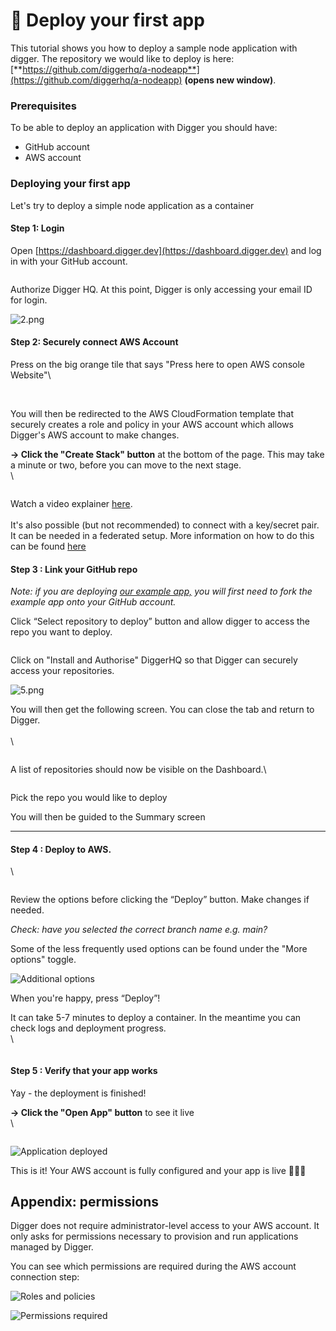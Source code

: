 # 🚀 Deploy your first app

This tutorial shows you how to deploy a sample node application with digger. The repository we would like to deploy is here: [**https://github.com/diggerhq/a-nodeapp**](https://github.com/diggerhq/a-nodeapp) **(opens new window)**.

### **Prerequisites**

To be able to deploy an application with Digger you should have:

* GitHub account
* AWS account

### **Deploying your first app**

Let's try to deploy a simple node application as a container

#### Step 1: Login

Open [https://dashboard.digger.dev](https://dashboard.digger.dev) and log in with your GitHub account.

<figure><img src="../.gitbook/assets/Screenshot 2022-09-14 at 16.48.57.png" alt=""><figcaption></figcaption></figure>

Authorize Digger HQ. At this point, Digger is only accessing your email ID for login.

![2.png](<../.gitbook/assets/2 (1).png>)

#### Step 2: Securely connect AWS Account



Press on the big orange tile that says "Press here to open AWS console Website"\


<figure><img src="../.gitbook/assets/Screenshot 2022-09-14 at 17.02.54.png" alt=""><figcaption></figcaption></figure>

\
You will then be redirected to the AWS CloudFormation template that securely creates a role and policy in your AWS account which allows Digger's AWS account to make changes.

**-> Click the "Create Stack" button** at the bottom of the page. This may take a minute or two, before you can move to the next stage.\
\


<figure><img src="../.gitbook/assets/Screenshot 2022-09-14 at 17.07.42.png" alt=""><figcaption></figcaption></figure>

Watch a video explainer [here](https://www.youtube.com/watch?v=KNmeK\_vhy1A).\
\
It's also possible (but not recommended) to connect with a key/secret pair. It can be needed in a federated setup. More information on how to do this can be found [here](https://learn.digger.dev/misc/aws-keys.html)

#### Step 3 : Link your GitHub repo

_Note: if you are deploying_ [_our example app,_](https://github.com/diggerhq/a-nodeapp) _you will first need to fork the example app onto your GitHub account._

Click “Select repository to deploy” button and allow digger to access the repo you want to deploy.

<figure><img src="../.gitbook/assets/Screenshot 2022-09-14 at 16.53.07.png" alt=""><figcaption></figcaption></figure>

Click on "Install and Authorise" DiggerHQ so that Digger can securely access your repositories.

![5.png](<../.gitbook/assets/5 (1).png>)

You will then get the following screen. You can close the tab and return to Digger.\
\
\


<figure><img src="../.gitbook/assets/Screenshot 2022-09-14 at 17.24.20.png" alt=""><figcaption></figcaption></figure>

A list of repositories should now be visible on the Dashboard.\


<figure><img src="../.gitbook/assets/Screenshot 2022-09-14 at 17.23.40.png" alt=""><figcaption></figcaption></figure>

Pick the repo you would like to deploy&#x20;

You will then be guided to the Summary screen

****

#### Step 4 : Deploy to AWS.

\


<figure><img src="../.gitbook/assets/Screenshot 2022-09-14 at 17.29.57.png" alt=""><figcaption></figcaption></figure>

Review the options before clicking the “Deploy” button. Make changes if needed.

_Check: have you selected the correct branch name e.g. main?_

Some of the less frequently used options can be found under the "More options" toggle.

![Additional options](<../.gitbook/assets/15 (1).png>)

When you're happy, press “Deploy”!&#x20;

It can take 5-7 minutes to deploy a container. In the meantime you can check logs and deployment progress.\
\


<figure><img src="../.gitbook/assets/Screenshot 2022-09-14 at 17.32.06.png" alt=""><figcaption></figcaption></figure>

#### Step 5 : Verify that your app works

Yay - the deployment is finished!

**-> Click the "Open App" button** to see it live\
\


<figure><img src="../.gitbook/assets/Screenshot 2022-09-14 at 17.03.54.png" alt=""><figcaption></figcaption></figure>

![Application deployed](<../.gitbook/assets/19 (1).png>)

This is it! Your AWS account is fully configured and your app is live 🎉🎉🎉

## Appendix: permissions

Digger does not require administrator-level access to your AWS account. It only asks for permissions necessary to provision and run applications managed by Digger.

You can see which permissions are required during the AWS account connection step:

![Roles and policies](../.gitbook/assets/aws-policy.png)

![Permissions required](../.gitbook/assets/aws-permissions.png)
